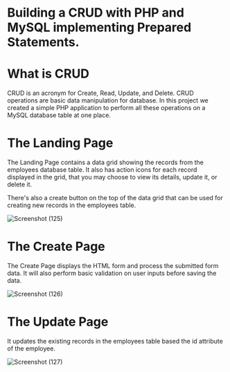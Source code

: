 # Building a CRUD with PHP and MySQL implementing Prepared Statements.

# What is CRUD
CRUD is an acronym for Create, Read, Update, and Delete. CRUD operations are basic data manipulation for database. In this project we created a simple PHP application to perform all these operations on a MySQL database table at one place.

# The Landing Page
The Landing Page contains a data grid showing the records from the employees database table. It also has action icons for each record displayed in the grid, that you may choose to view its details, update it, or delete it.

There's also a create button on the top of the data grid that can be used for creating new records in the employees table.

![Screenshot (125)](https://user-images.githubusercontent.com/89584431/220326145-b4bc5d90-eb9e-4e60-8920-10f8f169c74c.png)

# The Create Page
The Create Page displays the HTML form and process the submitted form data. It will also perform basic validation on user inputs before saving the data.

![Screenshot (126)](https://user-images.githubusercontent.com/89584431/220326771-20caa0e5-49d7-429c-98d7-301072ad0e81.png)

# The Update Page
It updates the existing records in the employees table based the id attribute of the employee.

![Screenshot (127)](https://user-images.githubusercontent.com/89584431/220327166-d0b30331-89dd-453c-943d-fe8f72169ab2.png)
